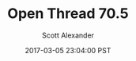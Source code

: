 ---
layout: podcast
title: "Open Thread 70.5"
author: Scott Alexander
description: https://slatestarcodex.com/2017/03/05/open-thread-70-5/
date: 2017-03-05 23:04:00 PST
length: 146020
duration: 36
guid: open-thread-70-5
---